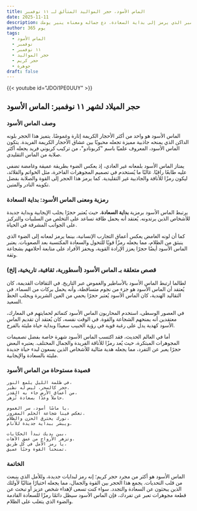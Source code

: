```yaml
---
title: الماس الأسود، حجر المواليد المتألق لـ ١١ نوفمبر
date: 2025-11-11
description: اشعر بأهمية الماس الأسود، حجر المواليد لـ ١١ نوفمبر الذي يرمز إلى بداية السعادة. دع جماله ومعناه ينير يومك.
author: 365 يوم
tags:
  - الماس الأسود
  - نوفمبر
  - ١١ نوفمبر
  - حجر المواليد
  - حجر كريم
  - جوهرة
draft: false
---
```


{{< youtube id="JDOi1PE0UUY" >}}

## حجر الميلاد لشهر ١١ نوفمبر: الماس الأسود

### وصف الماس الأسود

الماس الأسود هو واحد من أكثر الأحجار الكريمة إثارة وغموضًا. يتميز هذا الحجر بلونه الداكن الذي يمنحه جاذبية مميزة تجعله محبوبًا بين عشاق الأحجار الكريمة الفريدة. يتكون الماس الأسود، المعروف علميًا باسم "كربونادو"، من تركيب كربوني فريد يجعله أكثر صلابة من الماس التقليدي.

يمتاز الماس الأسود بلمعانه غير العادي، إذ يعكس الضوء بطريقة عميقة وغامضة تضفي عليه طابعًا راقيًا. غالبًا ما يُستخدم في تصميم المجوهرات الفاخرة، مثل الخواتم والقلائد، ليكون رمزًا للأناقة والجاذبية غير التقليدية. كما يرمز هذا الحجر إلى القوة والصلابة بفضل تكوينه النادر والمتين.

### رمزية ومعنى الماس الأسود: بداية السعادة

يرتبط الماس الأسود برمزية **بداية السعادة**، حيث يُعتبر حجرًا يجلب الإيجابية وبداية جديدة للأشخاص الذين يرتدونه. يُعتقد أنه يحمل طاقة تساعد على التخلص من السلبيات والتركيز على الجوانب المشرقة في الحياة.

كما أن لونه الغامض يعكس أعماق التجارب الإنسانية، بينما يرمز لمعانه إلى الضوء الذي ينبثق من الظلام، مما يجعله رمزًا قويًا للتحول والسعادة المكتسبة بعد الصعوبات. يعتبر الماس الأسود أيضًا حجرًا يعزز الإرادة القوية، ويحفز الأفراد على متابعة أحلامهم بشجاعة وثقة.

### قصص متعلقة بـ الماس الأسود (أسطورية، ثقافية، تاريخية، إلخ)

لطالما ارتبط الماس الأسود بالأساطير والغموض عبر التاريخ. في الثقافات القديمة، كان يُعتقد أن الماس الأسود هو جزء من نجوم متساقطة، وأنه يحمل بركات من السماء. في التقاليد الهندية، كان الماس الأسود يُعتبر حجرًا يحمي من العين الشريرة ويجلب الحظ السعيد.

في العصور الوسطى، استخدم المحاربون الماس الأسود كتمائم لحمايتهم في المعارك، معتقدين أنه يمنحهم الشجاعة والقوة. في الوقت نفسه، كان يُعتقد أن تقديم الماس الأسود كهدية يدل على رغبة قوية في رؤية الحبيب سعيدًا وبداية حياة مليئة بالفرح.

أما في العالم الحديث، فقد اكتسب الماس الأسود شهرة خاصة بفضل تصميمات المجوهرات المبتكرة، حيث يُعد رمزًا للأناقة الفريدة والجمال المختلف. يعتبره البعض حجرًا يعبر عن التفرد، مما يجعله هدية مثالية للأشخاص الذين يسعون لبدء حياة جديدة مليئة بالسعادة والإيجابية.

### قصيدة مستوحاة من الماس الأسود

```
في ظلمة الليل يلمع النور،  
حجر كالسحر، ليس له نظير.  
من أعماق الأرض جاء به القدر،  
حاملاً وعدًا بسعادة تُزهر.  

يا ماسًا أسود، سر الغموض،  
تعكس فينا شجاعة الحلم المفروز.  
نورك يخترق الحزن والظلام،  
ويبشر ببداية جديدة للأنام.  

بين يديك تبدأ الحكايات،  
وتزهر الأرواح من عمق الآهات.  
يا رمز الأمل في كل طريق،  
تمنحنا القوة وحبًا عميق.  
```

### الخاتمة

الماس الأسود هو أكثر من مجرد حجر كريم؛ إنه رمز لبدايات جديدة، وللأمل الذي ينبعث من قلب التحديات. يجمع هذا الحجر بين القوة والجمال، مما يجعله اختيارًا مثاليًا لأولئك الذين يبحثون عن السعادة والتجدد. سواء كنت تسعى لإهداء شخص عزيز أو تبحث عن قطعة مجوهرات تعبر عن تفردك، فإن الماس الأسود سيظل دائمًا رمزًا للسعادة القادمة والضوء الذي يتغلب على الظلام.